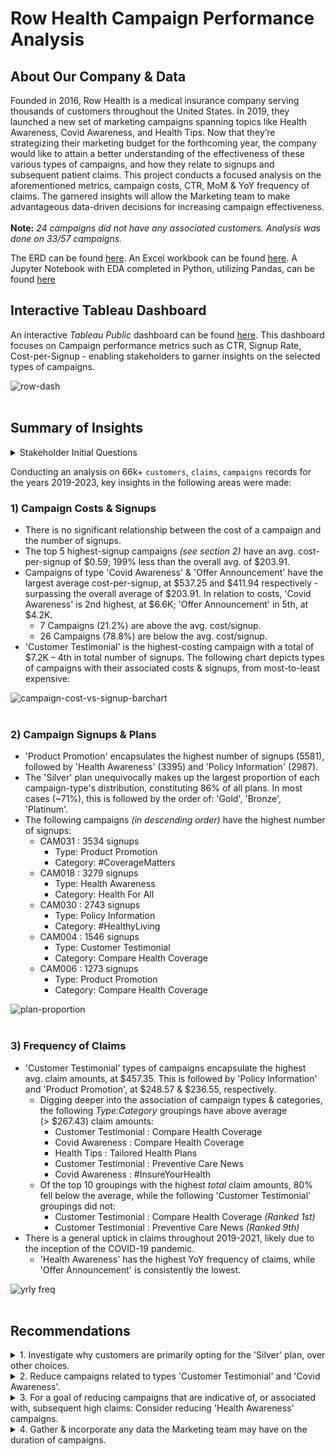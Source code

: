 # Row Health Campaign Performance Analysis

## About Our Company & Data
Founded in 2016, Row Health is a medical insurance company serving thousands of customers throughout the United States. In 2019, they launched a new set of marketing campaigns spanning topics like Health Awareness, Covid Awareness, and Health Tips. Now that they’re strategizing their marketing budget for the forthcoming year, the company would like to attain a better understanding of the effectiveness of these various types of campaigns, and how they relate to signups and subsequent patient claims. This project conducts a focused analysis on the aforementioned metrics, campaign costs, CTR, MoM & YoY frequency of claims. The garnered insights will allow the Marketing team to make advantageous data-driven decisions for increasing campaign effectiveness. 
</br></br>
**Note:** *24 campaigns did not have any associated customers. Analysis was done on 33/57 campaigns.*

The ERD can be found [here](https://github.com/tseales/rowhealth-campaign-analysis/blob/f4ac1220566dfc81dff4621e1ab8e0c0d74618e0/artifacts/ERD.md). An Excel workbook can be found [here](https://github.com/tseales/rowhealth-campaign-analysis/blob/f4ac1220566dfc81dff4621e1ab8e0c0d74618e0/artifacts/Row%20Health%20Data.xlsx). A Jupyter Notebook with EDA completed in Python, utilizing Pandas, can be found [here](https://github.com/tseales/rowhealth-campaign-analysis/blob/c99580226f8eecbb4127696215eb2edf0f78d7ea/artifacts/rowhealth-camp-performance-eda.ipynb)

## Interactive Tableau Dashboard
An interactive *Tableau Public* dashboard can be found [here](https://public.tableau.com/views/RowHealthCampaigns/Dashboard2?:language=en-US&:sid=&:redirect=auth&:display_count=n&:origin=viz_share_link). This dashboard focuses on Campaign performance metrics such as CTR, Signup Rate, Cost-per-Signup - enabling stakeholders to garner insights on the selected types of campaigns. 

![row-dash](https://github.com/user-attachments/assets/57c13a51-5b57-45e7-be77-2821e52846d6)
</br></br>

## Summary of Insights
<details>
<summary>Stakeholder Initial Questions</summary>
  1. How does the cost of a campaign relate to the number of signups?</br> 
  2. Which campaigns resulted in the highest number of signups?</br>
  3. How does the type of campaign correlate with the type of plan chosen?</br>
  4. What do claims look like for customers acquired through certain campaign groupings?
</details>

Conducting an analysis on 66k+ `customers`, `claims`, `campaigns` records for the years 2019-2023, key insights in the following areas were made:
### 1) Campaign Costs & Signups
- There is no significant relationship between the cost of a campaign and the number of signups.
- The top 5 highest-signup campaigns *(see section 2)* have an avg. cost-per-signup of $0.59; 199% less than the overall avg. of $203.91.
- Campaigns of type 'Covid Awareness' & 'Offer Announcement' have the largest average cost-per-signup, at $537.25 and $411.94 respectively - surpassing the overall average of $203.91. In relation to costs, 'Covid Awareness' is 2nd highest, at $6.6K; 'Offer Announcement' in 5th, at $4.2K.
  - 7 Campaigns (21.2%) are above the avg. cost/signup.
  - 26 Campaigns (78.8%) are below the avg. cost/signup.
- 'Customer Testimonial' is the highest-costing campaign with a total of $7.2K &ndash; 4th in total number of signups. The following chart depicts types of campaigns with their associated costs & signups, from most-to-least expensive:

![campaign-cost-vs-signup-barchart](https://github.com/user-attachments/assets/bf71ff58-3376-459f-9a20-5c0c2c886f6e)
</br></br>

### 2) Campaign Signups & Plans
- 'Product Promotion' encapsulates the highest number of signups (5581), followed by 'Health Awareness' (3395) and 'Policy Information' (2987).
- The 'Silver' plan unequivocally makes up the largest proportion of each campaign-type's distribution, constituting 86% of all plans. In most cases (~71%), this is followed by the order of: 'Gold', 'Bronze', 'Platinum'.
- The following campaigns *(in descending order)* have the highest number of signups:
  - CAM031 : 3534 signups
    - Type: Product Promotion
    - Category: #CoverageMatters
  - CAM018 : 3279 signups
    - Type: Health Awareness
    - Category: Health For All
  - CAM030 : 2743 signups
    - Type: Policy Information
    - Category: #HealthyLiving
  - CAM004 : 1546 signups
    - Type: Customer Testimonial
    - Category: Compare Health Coverage
  - CAM006 : 1273 signups
    - Type: Product Promotion
    - Category: Compare Health Coverage

![plan-proportion](https://github.com/user-attachments/assets/7e8e1c6c-4c5f-4af8-ac75-e75d7b4cceae)
</br></br>

### 3) Frequency of Claims
- 'Customer Testimonial' types of campaigns encapsulate the highest avg. claim amounts, at $457.35. This is followed by 'Policy Information' and 'Product Promotion', at $248.57 & $236.55, respectively.
  - Digging deeper into the association of campaign types & categories, the following *Type:Category* groupings have above average </br> (> $267.43) claim amounts:
    - Customer Testimonial : Compare Health Coverage
    - Covid Awareness : Compare Health Coverage
    - Health Tips : Tailored Health Plans
    - Customer Testimonial : Preventive Care News
    - Covid Awareness : #InsureYourHealth
  - Of the top 10 groupings with the highest *total* claim amounts, 80% fell below the average, while the following 'Customer Testimonial' groupings did not:
    - Customer Testimonial : Compare Health Coverage *(Ranked 1st)*
    - Customer Testimonial : Preventive Care News *(Ranked 9th)*
- There is a general uptick in claims throughout 2019-2021, likely due to the inception of the COVID-19 pandemic.
  - 'Health Awareness' has the highest YoY frequency of claims, while 'Offer Announcement' is consistently the lowest.

![yrly freq](https://github.com/user-attachments/assets/36b00dc6-c51a-4b62-afac-29604387d8ed)
</br></br>

## Recommendations
<details>
<summary>1. Investigate why customers are primarily opting for the 'Silver' plan, over other choices.</summary></br>
Understanding why customers are opting for a specific plan over others, will provide further insights into the actions taken by customers and provide further direction on the constitution of plans, depending on the strategy of the Marketing team. What criterion encourage a customer to select a specific plan - monthly costs, deductibles, etc.?
</details>
<details>
<summary>2. Reduce campaigns related to types 'Customer Testimonial' and 'Covid Awareness'.</summary></br>
As the costs of these campaigns are relatively high, without a large return in number-of-signups received, reallocating funds to more lucrative types will ensure a healthier cost:signup ratio. Further investigation into the context of what guides a customer to signup with an associated type of campaign is also advised. Campaign types of 'Product Promotion' is recommended as an option for receiving reallocated funds, as this currently has the highest number of signups, and is associated with below avg. claim amounts. 
</details>
<details>
<summary>3. For a goal of reducing campaigns that are indicative of, or associated with, subsequent high claims: Consider reducing 'Health Awareness' campaigns.</summary></br>
This type of campaign is associated with the highest frequency of claims made, although it does come 2nd in total number-of-signups. If this recommendation is being considered, more investigation into the categorical associations of this type is strongly advised, as 2/3 of its associations have an above average click through rate.
</details>
<details>
<summary>4. Gather & incorporate any data the Marketing team may have on the duration of campaigns.</summary></br>
This will allow for a more robust historical analysis, providing a renewed vigor in the paths of analysis.
</details>
